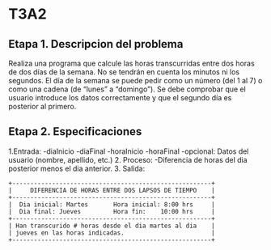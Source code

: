 # T3A2
## Etapa 1. Descripcion del problema
Realiza una programa que calcule las horas transcurridas entre dos horas de dos días de la semana. No se tendrán en cuenta los minutos ni los segundos. El día de la semana se puede pedir como un número (del 1 al 7) o como una cadena (de “lunes” a “domingo”). Se debe comprobar que el usuario introduce los datos correctamente y que el segundo día es posterior al primero.


## Etapa 2. Especificaciones
1.Entrada:
-diaInicio
-diaFinal
-horaInicio
-horaFinal
-opcional: Datos del usuario (nombre, apellido, etc.)
2. Proceso:
-Diferencia de horas del dia posterior menos el dia anterior.
3. Salida:
 

~~~
+-------------------------------------------------------+
|     DIFERENCIA DE HORAS ENTRE DOS LAPSOS DE TIEMPO    |
+-------------------------------------------------------+
|  Dia inicial: Martes       Hora inicial: 8:00 hrs     |
|  Dia final: Jueves         Hora fin:    10:00 hrs     |
+-------------------------------------------------------+
| Han transcurido # horas desde el dia martes al dia    |
| jueves en las horas indicadas.                        |
+-------------------------------------------------------+
~~~
